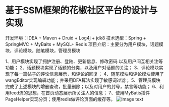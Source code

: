 基于SSM框架的花椒社区平台的设计与实现
=
开发环境：IDEA + Maven + Druid + Log4j + jdk8
技术选型：Spring + SpringMVC + MyBaits + MySQL+ Redis
项目介绍：主要分为用户模块，话题模块，评论模块，随笔模块，管理员模块

1、用户模块实现了拥护注册、登陆、更新信息、修改密码 以及用户间互相关注等功能；
2、话题模块实现了话题的分类，以及用户对话题的关注；
3、评论模块实现了每一篇帖子的评论信息展示，和评论的回复；
4、随笔模块和评论模块使用了wangEditor实现编辑功能；并采用DFA算法实现了敏感词过滤；
5、管理员模块完成了上述模块的增删查改，批量删除；以及对用户的封号，禁言等功能；
6、利用feed流的思想，在首页动态展示所关注人的信息；
7、使用MyBatis插件PageHelper实现分页；使用redis做评论页面的缓存等。
![Image text](https://github.com/Rong0912/SSM.wiki.git0511d11..954e17f )
